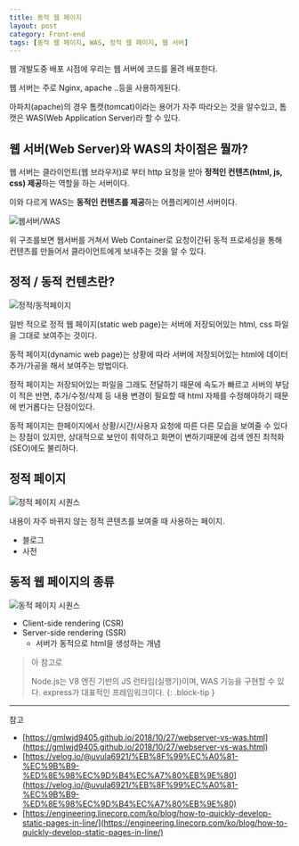 ```yaml
---
title: 동적 웹 페이지
layout: post
category: Front-end
tags: [동적 웹 페이지, WAS, 정적 웹 페이지, 웹 서버]
---
```


웹 개발도중 배포 시점에 우리는 웹 서버에 코드를 올려 배포한다.

웹 서버는 주로 Nginx, apache ..등을 사용하게된다.

아파치(apache)의 경우 톰캣(tomcat)이라는 용어가 자주 따라오는 것을 알수있고,
톰캣은 WAS(Web Application Server)라 할 수 있다.

## 웹 서버(Web Server)와 WAS의 차이점은 뭘까?

웹 서버는 클라이언트(웹 브라우저)로 부터 http 요청을 받아 **정적인 컨텐츠(html, js, css) 제공**하는 역할을 하는 서버이다.

이와 다르게 WAS는 **동적인 컨텐츠를 제공**하는 어플리케이션 서버이다.

![웹서버/WAS](https://gmlwjd9405.github.io/images/web/webserver-vs-was1.png)

위 구조를보면 웹서버를 거쳐서 Web Container로 요청이간뒤 동적 프로세싱을 통해 컨텐츠를 만들어서 클라이언트에게 보내주는 것을 알 수 있다.

## 정적 / 동적 컨텐츠란?

![정적/동적페이지](https://gmlwjd9405.github.io/images/web/static-vs-dynamic.png)

일반 적으로 정적 웹 페이지(static web page)는 서버에 저장되어있는 html, css 파일을 그대로 보여주는 것이다.

동적 페이지(dynamic web page)는 상황에 따라 서버에 저장되어있는 html에 데이터 추가/가공을 해서 보여주는 방법이다.

정적 페이지는 저장되어있는 파일을 그래도 전달하기 때문에 속도가 빠르고 서버의 부담이 적은 반면, 추가/수정/삭제 등 내용 변경이 필요할 때 html 자체를 수정해야하기 때문에 번거롭다는 단점이있다.

동적 페이지는 한페이지에서 상황/시간/사용자 요청에 따른 다른 모습을 보여줄 수 있다는 장점이 있지만, 상대적으로 보안이 취약하고 화면이 변하기때문에 검색 엔진 최적화(SEO)에도 불리하다.

## 정적 페이지

![정적 페이지 시퀀스](./images/placeholder.png)

내용이 자주 바뀌지 않는 정적 콘텐츠를 보여줄 때 사용하는 페이지.

- 블로그
- 사전

## 동적 웹 페이지의 종류

![동적 페이지 시퀀스](./images/placeholder.png)

- Client-side rendering (CSR)
- Server-side rendering (SSR)
  - 서버가 동적으로 html을 생성하는 개념

> 아 참고로
>
> Node.js는 V8 엔진 기반의 JS 런타임(실행기)이며, WAS 기능을 구현할 수 있다. express가 대표적인 프레임워크이다.
{: .block-tip }

---

참고

- [https://gmlwjd9405.github.io/2018/10/27/webserver-vs-was.html](https://gmlwjd9405.github.io/2018/10/27/webserver-vs-was.html)
- [https://velog.io/@uvula6921/%EB%8F%99%EC%A0%81-%EC%9B%B9-%ED%8E%98%EC%9D%B4%EC%A7%80%EB%9E%80](https://velog.io/@uvula6921/%EB%8F%99%EC%A0%81-%EC%9B%B9-%ED%8E%98%EC%9D%B4%EC%A7%80%EB%9E%80)
- [https://engineering.linecorp.com/ko/blog/how-to-quickly-develop-static-pages-in-line/](https://engineering.linecorp.com/ko/blog/how-to-quickly-develop-static-pages-in-line/)